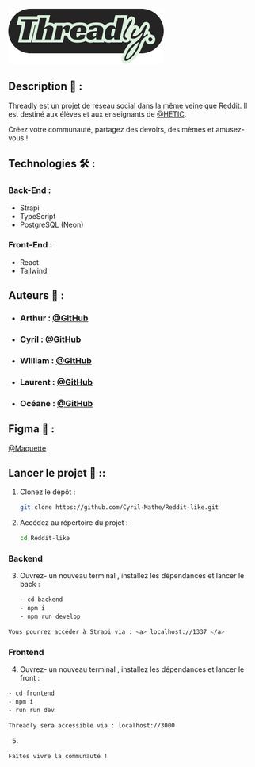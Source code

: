 

![Threadly Logo](https://raw.githubusercontent.com/Cyril-Mathe/Reddit-like/main/frontend/public/assets/images/threadly.png)

## Description 📝 :

Threadly est un projet de réseau social dans la même veine que Reddit. Il est destiné aux élèves et aux enseignants de [@HETIC](https://www.hetic.net/).

Créez votre communauté, partagez des devoirs, des mèmes et amusez-vous !

## Technologies 🛠️ :

### Back-End : 
- Strapi
- TypeScript
- PostgreSQL (Neon)  
### Front-End : 
- React 
- Tailwind

## Auteurs 🙇 :

- ### Arthur : [@GitHub](https://github.com/L0wBly)  
- ### Cyril : [@GitHub](https://github.com/Cyril-Mathe)  
- ### William : [@GitHub](https://github.com/Wyll-exe)  
- ### Laurent : [@GitHub](https://github.com/dubois-laurent)  
- ### Océane : [@GitHub](https://github.com/oceanegohiertallon)

## Figma 🎨 :

[@Maquette](https://www.figma.com/design/qBVfc4XzM0jQ0E7emBbntF/Untitled?node-id=0-1&t=im1z4rfO0QDHiHTW-1)

## Lancer le projet 🚀 ::

1. Clonez le dépôt :

    ```bash
    git clone https://github.com/Cyril-Mathe/Reddit-like.git
    ```

2. Accédez au répertoire du projet :

    ```bash
    cd Reddit-like
    ```

### Backend

3. Ouvrez- un nouveau terminal , installez les dépendances et lancer le back :
    ```bash
    - cd backend
    - npm i
    - npm run develop
    ```
 ```bash
Vous pourrez accéder à Strapi via : <a> localhost://1337 </a>
```
### Frontend

4. Ouvrez- un nouveau terminal , installez les dépendances et lancer le front :

 ```bash
- cd frontend
- npm i
- run run dev
```

 ```bash
Threadly sera accessible via : localhost://3000
```

5.

   ```bash
   Faîtes vivre la communauté !
   ```





